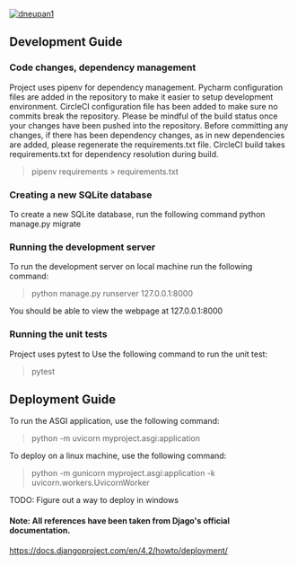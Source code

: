 [![dneupan1](https://circleci.com/gh/dneupan1/django_test.svg?style=svg)](https://app.circleci.com/pipelines/github/dneupan1/django_test)
## Development Guide
### Code changes, dependency management
Project uses pipenv for dependency management. Pycharm configuration files are added in the repository to make it easier
to setup development environment.
CircleCI configuration file has been added to make sure no commits break the repository. Please be mindful of the
build status once your changes have been pushed into the repository.
Before committing any changes, if there has been dependency changes, as in new dependencies are added, please regenerate
the requirements.txt file. CircleCI build takes requirements.txt for dependency resolution during build.
> pipenv requirements > requirements.txt

### Creating a new SQLite database
To create a new SQLite database, run the following command
python manage.py migrate

### Running the development server
To run the development server on local machine run the following command:
> python manage.py runserver  127.0.0.1:8000

You should be able to view the webpage at 127.0.0.1:8000

### Running the unit tests
Project uses pytest to Use the following command to run the unit test:
>pytest

 

## Deployment Guide
To run the ASGI application, use the following command:
>python -m uvicorn myproject.asgi:application

To deploy on a linux machine, use the following command:
>python -m gunicorn myproject.asgi:application -k uvicorn.workers.UvicornWorker

TODO: Figure out a way to deploy in windows


#### Note: All references have been taken from Djago's official documentation.
https://docs.djangoproject.com/en/4.2/howto/deployment/


